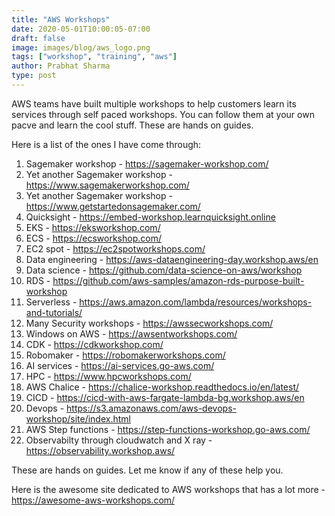 ```yaml
---
title: "AWS Workshops"
date: 2020-05-01T10:00:05-07:00
draft: false
image: images/blog/aws_logo.png
tags: ["workshop", "training", "aws"]
author: Prabhat Sharma
type: post
---
```


AWS teams have built multiple workshops to help customers learn its services through self paced workshops. You can follow them at your own pacve and learn the cool stuff. These are hands on guides.


Here is a list of the ones I have come through:

1. Sagemaker workshop - https://sagemaker-workshop.com/
1. Yet another Sagemaker workshop - https://www.sagemakerworkshop.com/
1. Yet another Sagemaker workshop - https://www.getstartedonsagemaker.com/
1. Quicksight - https://embed-workshop.learnquicksight.online
1. EKS - https://eksworkshop.com/
1. ECS - https://ecsworkshop.com/
1. EC2 spot - https://ec2spotworkshops.com/
1. Data engineering - https://aws-dataengineering-day.workshop.aws/en
1. Data science - https://github.com/data-science-on-aws/workshop
1. RDS - https://github.com/aws-samples/amazon-rds-purpose-built-workshop
1. Serverless - https://aws.amazon.com/lambda/resources/workshops-and-tutorials/
1. Many Security workshops - https://awssecworkshops.com/
1. Windows on AWS - https://awsentworkshops.com/
1. CDK - https://cdkworkshop.com/
1. Robomaker - https://robomakerworkshops.com/
1. AI services - https://ai-services.go-aws.com/
1. HPC - https://www.hpcworkshops.com/
1. AWS Chalice - https://chalice-workshop.readthedocs.io/en/latest/
1. CICD - https://cicd-with-aws-fargate-lambda-bg.workshop.aws/en
1. Devops - https://s3.amazonaws.com/aws-devops-workshop/site/index.html
1. AWS Step functions - https://step-functions-workshop.go-aws.com/
1. Observabilty through cloudwatch and X ray - https://observability.workshop.aws/

These are hands on guides. Let me know if any of these help you.

Here is the awesome site dedicated to AWS workshops that has a lot more - https://awesome-aws-workshops.com/
